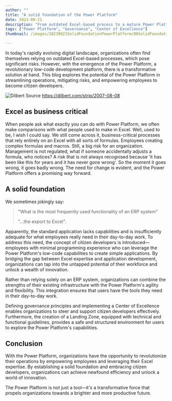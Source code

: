 ```yaml
---
author: ""
title: "A solid foundation of the Power Platform"
date: 2023-09-21
description: "From outdated Excel-based process to a mature Power Platform"
tags: ["Power Platform", "Governance", "Center of Excellence"]
thumbnail: /images/20230921SolidFoundationPowerPlatform/00SolidFoundation.png

---
```


In today's rapidly evolving digital landscape, organizations often find themselves relying on outdated Excel-based processes, which pose significant risks. However, with the emergence of the Power Platform, a revolutionary low-code development platform, there is a transformative solution at hand. This blog explores the potential of the Power Platform in streamlining operations, mitigating risks, and empowering employees to become citizen developers.

![Dilbert](/images/20230921SolidFoundationPowerPlatform/1-Dilbert.png)
Source https://dilbert.com/strip/2007-08-08 

## Excel as business critical 
When people ask what exactly you can do with Power Platform, we often make comparisons with what people used to make in Excel. Well, used to be, I wish I could say. We still come across it, business-critical processes that rely entirely on an Excel with all sorts of formulas. Employees creating complex formulas and macros. Still, a big risk for an organization. Management is not regulated, what if someone accidentally adjusts a formula, who notices? A risk that is not always recognised because 'it has been like this for years and it has never gone wrong'. So the moment it goes wrong, it goes badly wrong. The need for change is evident, and the Power Platform offers a promising way forward.

## A solid foundation
We sometimes jokingly say:

 > "What is the most frequently used functionality of an ERP system" 
>
> "...the export to Excel". 

Apparently, the standard application lacks capabilities and is insufficiently adequate for what employees really need in their day-to-day work. To address this need, the concept of citizen developers is introduced—employees with minimal programming experience who can leverage the Power Platform's low-code capabilities to create simple applications. By bridging the gap between Excel expertise and application development, organizations can tap into the untapped potential of their workforce and unlock a wealth of innovation.

Rather than relying solely on an ERP system, organizations can combine the strengths of their existing infrastructure with the Power Platform's agility and flexibility. This integration ensures that users have the tools they need in their day-to-day work.

Defining governance principles and implementing a Center of Excellence enables organizations to steer and support citizen developers effectively. Furthermore, the creation of a Landing Zone, equipped with technical and functional guidelines, provides a safe and structured environment for users to explore the Power Platform's capabilities.

## Conclusion
With the Power Platform, organizations have the opportunity to revolutionize their operations by empowering employees and leveraging their Excel expertise. By establishing a solid foundation and embracing citizen developers, organizations can achieve newfound efficiency and unlock a world of innovation. 

The Power Platform is not just a tool—it's a transformative force that propels organizations towards a brighter and more productive future. 

